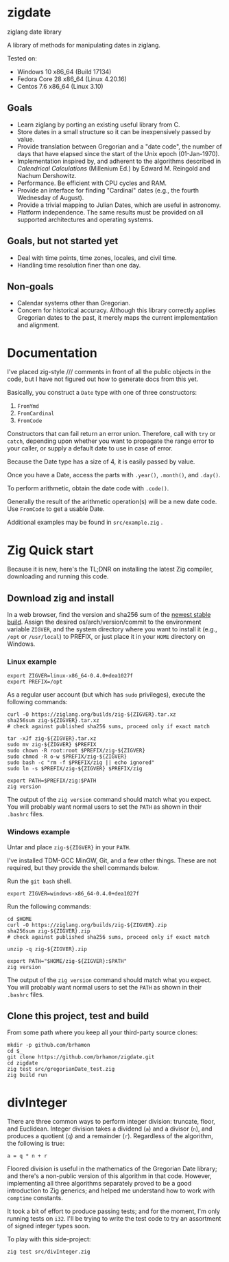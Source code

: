 # zigdate
ziglang date library

A library of methods for manipulating dates in ziglang.

Tested on:

* Windows 10 x86\_64 (Build 17134)
* Fedora Core 28 x86\_64 (Linux 4.20.16)
* Centos 7.6 x86\_64 (Linux 3.10)

## Goals

* Learn ziglang by porting an existing useful library from C.
* Store dates in a small structure so it can be inexpensively passed by value.
* Provide translation between Gregorian and a "date code", the number of
  days that have elapsed since the start of the Unix epoch (01-Jan-1970).
* Implementation inspired by, and adherent to the algorithms described in
  _Calendrical Calculations_ (Millenium Ed.) by Edward M. Reingold and
  Nachum Dershowitz.
* Performance. Be efficient with CPU cycles and RAM.
* Provide an interface for finding "Cardinal" dates (e.g., the fourth
  Wednesday of August).
* Provide a trivial mapping to Julian Dates, which are useful in astronomy.
* Platform independence. The same results must be provided on all supported 
  architectures and operating systems.

## Goals, but not started yet

* Deal with time points, time zones, locales, and civil time.
* Handling time resolution finer than one day.

## Non-goals

* Calendar systems other than Gregorian.
* Concern for historical accuracy. Although this library correctly applies Gregorian dates
  to the past, it merely maps the current implementation and alignment.

# Documentation

I've placed zig-style /// comments in front of all the public objects in the code, but
I have not figured out how to generate docs from this yet. 

Basically, you construct a `Date` type with one of three constructors:

1. `FromYmd`
1. `FromCardinal`
1. `FromCode`

Constructors that can fail return an error union. Therefore, call with `try` or `catch`,
depending upon whether you want to propagate the range error to your caller, or
supply a default date to use in case of error.

Because the Date type has a size of 4, it is easily passed by value.

Once you have a Date, access the parts with `.year()`, `.month()`, and `.day()`.

To perform arithmetic, obtain the date code with `.code()`.

Generally the result of the arithmetic operation(s) will be a new date code. Use `FromCode`
to get a usable Date.

Additional examples may be found in `src/example.zig` .

# Zig Quick start

Because it is new, here's the TL;DNR on installing the latest Zig compiler, downloading
and running this code.

## Download zig and install

In a web browser, find the version and sha256 sum of the [newest stable build](https://ziglang.org/download/). Assign the desired os/arch/version/commit to the environment variable `ZIGVER`, and the system directory where you want to install it (e.g., `/opt` or `/usr/local`) to PREFIX, or just place it in your `HOME` directory on Windows.

### Linux example

```
export ZIGVER=linux-x86_64-0.4.0+dea1027f
export PREFIX=/opt
```

As a regular user account (but which has `sudo` privileges), execute the following commands:
```
curl -O https://ziglang.org/builds/zig-${ZIGVER}.tar.xz
sha256sum zig-${ZIGVER}.tar.xz
# check against published sha256 sums, proceed only if exact match

tar -xJf zig-${ZIGVER}.tar.xz
sudo mv zig-${ZIGVER} $PREFIX
sudo chown -R root:root $PREFIX/zig-${ZIGVER}
sudo chmod -R o-w $PREFIX/zig-${ZIGVER}
sudo bash -c "rm -f $PREFIX/zig || echo ignored"
sudo ln -s $PREFIX/zig-${ZIGVER} $PREFIX/zig

export PATH=$PREFIX/zig:$PATH
zig version
```

The output of the `zig version` command should match what you expect. You will probably want normal users to set the `PATH` as shown in their `.bashrc` files.

### Windows example

Untar and place `zig-${ZIGVER}` in your `PATH`. 

I've installed TDM-GCC MinGW, Git, and a few other things. These are not required, but they provide the shell commands below.

Run the `git bash` shell.
```
export ZIGVER=windows-x86_64-0.4.0+dea1027f
```

Run the following commands:
```
cd $HOME
curl -O https://ziglang.org/builds/zig-${ZIGVER}.zip
sha256sum zig-${ZIGVER}.zip
# check against published sha256 sums, proceed only if exact match

unzip -q zig-${ZIGVER}.zip

export PATH="$HOME/zig-${ZIGVER}:$PATH"
zig version
```

The output of the `zig version` command should match what you expect. You will probably want normal users to set the `PATH` as shown in their `.bashrc` files.

## Clone this project, test and build

From some path where you keep all your third-party source clones:
```
mkdir -p github.com/brhamon
cd $_
git clone https://github.com/brhamon/zigdate.git
cd zigdate
zig test src/gregorianDate_test.zig
zig build run
```

# divInteger

There are three common ways to perform integer division: truncate, floor, and Euclidean. Integer division takes a dividend (`a`) and 
a divisor (`n`), and produces a quotient (`q`) and a remainder (`r`). Regardless of the algorithm, the following is true:
```
a = q * n + r
```
Floored division is useful in the mathematics of the Gregorian Date library; and there's a non-public version of this algorithm in that code. However, implementing all three algorithms separately proved to be a good introduction to Zig generics; and helped me understand
how to work with `comptime` constants.

It took a bit of effort to produce passing tests; and for the moment, I'm only running tests on `i32`. I'll be trying to write the test code to try an assortment of signed integer types soon.

To play with this side-project:
```
zig test src/divInteger.zig
```